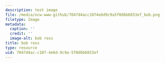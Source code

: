 ```yaml
---
description: test image
file: /media/ocw-www-github/7047d4acc1074e6d9c9a5f0d6b6853ef_bob.png
filetype: Image
metadata:
  caption: ''
  credit: ''
  image-alt: bob ross
title: bob ross
type: resource
uid: 7047d4ac-c107-4e6d-9c9a-5f0d6b6853ef
---
```

